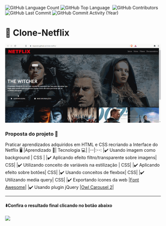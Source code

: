 <img alt="GitHub Language Count" src="https://img.shields.io/github/languages/count/Riquecelo/clone-netflix" /> <img alt="GitHub Top Language" src="https://img.shields.io/github/languages/top/Riquecelo/clone-netflix" /> <img alt="" src="https://img.shields.io/github/repo-size/Riquecelo/clone-netflix" /> <img alt="GitHub Contributors" src="https://img.shields.io/github/contributors/Riquecelo/clone-netflix" /> <img alt="GitHub Last Commit" src="https://img.shields.io/github/last-commit/Riquecelo/clone-netflix" /> <img alt="GitHub Commit Activity (Year)" src="https://img.shields.io/github/commit-activity/y/Riquecelo/clone-netflix" />

# :sheep: Clone-Netflix
<img src="https://github.com/Riquecelo/clone-netflix/blob/main/img/clone-netflix%20-%20Amostra.gif">

### Proposta do projeto :page_with_curl:
Praticar aprendizados adquiridos em HTML e CSS recriando a Interface do Netflix :desktop_computer:
|Aprendizado :memo:| Tecnologia 💻|
|--|:--:
|:heavy_check_mark: Usando imagem como background | CSS |
|:heavy_check_mark: Aplicando efeito filtro/transparente sobre imagens| CSS|
|:heavy_check_mark: Utilizando conceito de variáveis na estilização | CSS|
|:heavy_check_mark: Aplicando efeito sobre botões| CSS|
|:heavy_check_mark: Usando conceitos de flexbox| CSS|
|:heavy_check_mark: Utilizando media query| CSS|
|:heavy_check_mark: Exportando ícones da web |[Font Awesome](https://fontawesome.com/)|
|:heavy_check_mark: Usando plugin jQuery |[Owl Carousel 2](https://owlcarousel2.github.io/OwlCarousel2/)|

<hr>

#### :arrow_down:Confira o resultado final clicando no botão abaixo 


[![](https://img.shields.io/badge/acessar-clone--netflix-red)](https://riquecelo.github.io/clone-netflix/)

